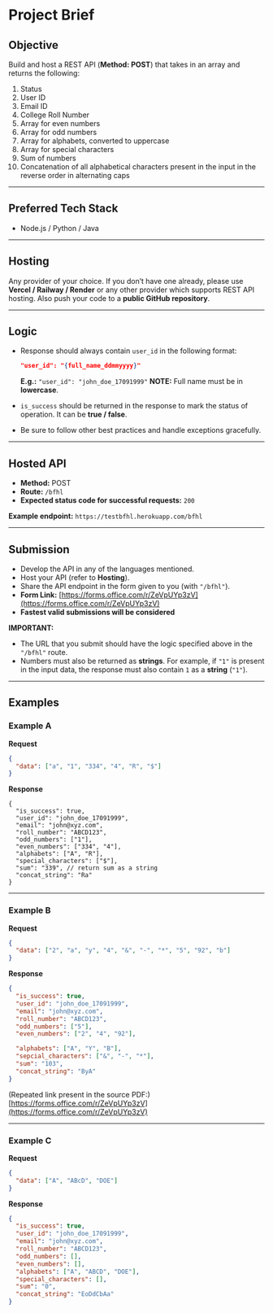 # Project Brief

## Objective

Build and host a REST API (**Method: POST**) that takes in an array and returns the following:

1. Status
2. User ID
3. Email ID
4. College Roll Number
5. Array for even numbers
6. Array for odd numbers
7. Array for alphabets, converted to uppercase
8. Array for special characters
9. Sum of numbers
10. Concatenation of all alphabetical characters present in the input in the reverse order in alternating caps

---

## Preferred Tech Stack

* Node.js / Python / Java

---

## Hosting

Any provider of your choice. If you don’t have one already, please use **Vercel / Railway / Render** or any other provider which supports REST API hosting.
Also push your code to a **public GitHub repository**.

---

## Logic

* Response should always contain `user_id` in the following format:

  ```json
  "user_id": "{full_name_ddmmyyyy}"
  ```

  **E.g.:** `"user_id": "john_doe_17091999"`
  **NOTE:** Full name must be in **lowercase**.

* `is_success` should be returned in the response to mark the status of operation. It can be **true / false**.

* Be sure to follow other best practices and handle exceptions gracefully.

---

## Hosted API

* **Method:** POST
* **Route:** `/bfhl`
* **Expected status code for successful requests:** `200`

**Example endpoint:**
`https://testbfhl.herokuapp.com/bfhl`

---

## Submission

* Develop the API in any of the languages mentioned.
* Host your API (refer to **Hosting**).
* Share the API endpoint in the form given to you (with `"/bfhl"`).
* **Form Link:** [https://forms.office.com/r/ZeVpUYp3zV](https://forms.office.com/r/ZeVpUYp3zV)
* **Fastest valid submissions will be considered**

**IMPORTANT:**

* The URL that you submit should have the logic specified above in the `"/bfhl"` route.
* Numbers must also be returned as **strings**. For example, if `"1"` is present in the input data, the response must also contain `1` as a **string** (`"1"`).

---

## Examples

### Example A

**Request**

```json
{
  "data": ["a", "1", "334", "4", "R", "$"]
}
```

**Response**

```jsonc
{
  "is_success": true,
  "user_id": "john_doe_17091999",
  "email": "john@xyz.com",
  "roll_number": "ABCD123",
  "odd_numbers": ["1"],
  "even_numbers": ["334", "4"],
  "alphabets": ["A", "R"],
  "special_characters": ["$"],
  "sum": "339", // return sum as a string
  "concat_string": "Ra"
}
```

---

### Example B

**Request**

```json
{
  "data": ["2", "a", "y", "4", "&", "-", "*", "5", "92", "b"]
}
```

**Response**

```json
{
  "is_success": true,
  "user_id": "john_doe_17091999",
  "email": "john@xyz.com",
  "roll_number": "ABCD123",
  "odd_numbers": ["5"],
  "even_numbers": ["2", "4", "92"],

  "alphabets": ["A", "Y", "B"],
  "sepcial_characters": ["&", "-", "*"],
  "sum": "103",
  "concat_string": "ByA"
}
```

(Repeated link present in the source PDF:)
[https://forms.office.com/r/ZeVpUYp3zV](https://forms.office.com/r/ZeVpUYp3zV)

---

### Example C

**Request**

```json
{
  "data": ["A", "ABcD", "DOE"]
}
```

**Response**

```json
{
  "is_success": true,
  "user_id": "john_doe_17091999",
  "email": "john@xyz.com",
  "roll_number": "ABCD123",
  "odd_numbers": [],
  "even_numbers": [],
  "alphabets": ["A", "ABCD", "DOE"],
  "special_characters": [],
  "sum": "0",
  "concat_string": "EoDdCbAa"
}
```
